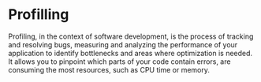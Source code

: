 # Profilling

Profiling, in the context of software development, is the process of tracking and resolving bugs, measuring and analyzing the performance of your application to identify bottlenecks and areas where optimization is needed. It allows you to pinpoint which parts of your code contain errors, are consuming the most resources, such as CPU time or memory.
